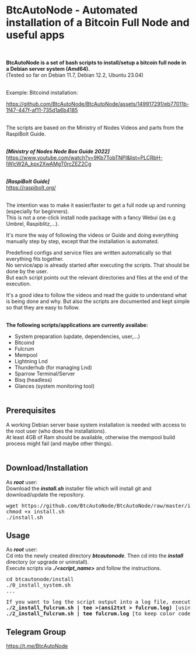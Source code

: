 # BtcAutoNode - Automated installation of a Bitcoin Full Node and useful apps
<br>

**BtcAutoNode is a set of bash scripts to install/setup a bitcoin full node in a Debian server system (Amd64).**<br>
(Tested so far on Debian 11.7, Debian 12.2, Ubuntu 23.04)<br><br>

Example: Bitcoind installation:

https://github.com/BtcAutoNode/BtcAutoNode/assets/149917291/eb77011b-1f47-447f-af11-735d1a6b4185

<br>
The scripts are based on the Ministry of Nodes Videos and parts from the RaspiBolt Guide.<br><br>

***[Ministry of Nodes Node Box Guide 2022]***<br>
https://www.youtube.com/watch?v=9Kb7TobTNPI&list=PLCRbH-IWlcW2A_kpx2XwAMgT0rcZEZ2Cg<br><br>

***[RaspiBolt Guide]***<br>
https://raspibolt.org/<br><br>

The intention was to make it easier/faster to get a full node up and running (especially for beginners).<br>
This is not a one-click install node package with a fancy Webui (as e.g Umbrel, Raspiblitz,...).<br>

It's more the way of following the videos or Guide and doing everything manually step by step, except that the installation is automated.<br>

Predefined configs and service files are written automatically so that everything fits together.<br>
No service/app is already started after executing the scripts. That should be done by the user.<br>
But each script points out the relevant directories and files at the end of the execution.<br>

It's a good idea to follow the videos and read the guide to understand what is being done and why. But also the scripts are documented and kept simple so that they are easy to follow.<br><br>

**The following scripts/applications are currently availabe:**
- System preparation (update, dependencies, user,...)
- Bitcoind
- Fulcrum
- Mempool
- Lightning Lnd
- Thunderhub (for managing Lnd)
- Sparrow Terminal/Server
- Bisq (headless)
- Glances (system monitoring tool)
<br><br>

## Prerequisites
A working Debian server base system installation is needed with access to the root user (who does the installations).<br>
At least 4GB of Ram should be available, otherwise the mempool build process might fail (and maybe other things).
<br><br>

## Download/Installation
As ***root*** user:<br>
Download the ***install.sh*** installer file which will install git and download/update the repository.<br>
<pre>
wget https://github.com/BtcAutoNode/BtcAutoNode/raw/master/install.sh
chmod +x install.sh
./install.sh
</pre>

## Usage
As ***root*** user:<br>
Cd into the newly created directory ***btcautonode***. Then cd into the ***install*** directory (or upgrade or uninstall).<br>
Execute scripts via ***./<script_name>*** and follow the instructions.<br>
<pre>
cd btcautonode/install
./0_install_system.sh
...
</pre>
<pre>
If you want to log the script output into a log file, execute the scripts like this:
<b>./2_install_fulcrum.sh | tee >(ansi2txt > fulcrum.log)</b> [using ansi2text to strip off color codes]
<b>./2_install_fulcrum.sh | tee fulcrum.log</b> [to keep color codes: view file with: <b>less -R fulcrum.log</b>]
</pre>

## Telegram Group
https://t.me/BtcAutoNode
<br>
